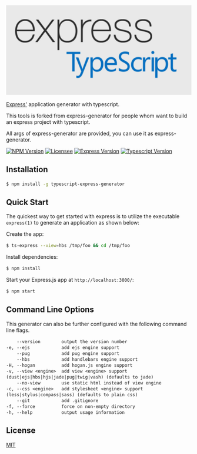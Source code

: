 [![Express Logo](https://github.com/z20240/generator/blob/master/assets/express-typescript.png)](https://www.npmjs.com/package/typescript-express-generator)

[Express'](https://www.npmjs.com/package/express) application generator with typescript.

This tools is forked from express-generator for people whom want to build an express project with typescript.

All args of express-generator are provided, you can use it as express-generator.

[![NPM Version][npm-image]][npm-url]
[![Licensee][licensee-image]][npm-url]
[![Express Version][express-version-image]][express-url]
[![Typescript Version][typescript-version-image]][typescript-url]


## Installation

```sh
$ npm install -g typescript-express-generator
```

## Quick Start

The quickest way to get started with express is to utilize the executable `express(1)` to generate an application as shown below:

Create the app:

```bash
$ ts-express --view=hbs /tmp/foo && cd /tmp/foo
```

Install dependencies:

```bash
$ npm install
```

Start your Express.js app at `http://localhost:3000/`:

```bash
$ npm start
```

## Command Line Options

This generator can also be further configured with the following command line flags.

        --version        output the version number
    -e, --ejs            add ejs engine support
        --pug            add pug engine support
        --hbs            add handlebars engine support
    -H, --hogan          add hogan.js engine support
    -v, --view <engine>  add view <engine> support (dust|ejs|hbs|hjs|jade|pug|twig|vash) (defaults to jade)
        --no-view        use static html instead of view engine
    -c, --css <engine>   add stylesheet <engine> support (less|stylus|compass|sass) (defaults to plain css)
        --git            add .gitignore
    -f, --force          force on non-empty directory
    -h, --help           output usage information

## License

[MIT](LICENSE)

[npm-image]: https://img.shields.io/npm/v/express-generator.svg
[licensee-image]: https://img.shields.io/badge/licensee-MIT-green
[typescript-version-image]: https://img.shields.io/badge/typescript-4.4-blue
[express-version-image]: https://img.shields.io/badge/express-4.16-green
[npm-url]: https://npmjs.org/package/typescript-express-generator
[downloads-url]: https://npmjs.org/package/typescript-express-generator
[typescript-url]: https://www.typescriptlang.org/
[express-url]: https://expressjs.com/
